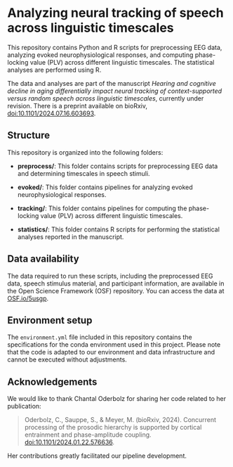 # Analyzing neural tracking of speech across linguistic timescales

This repository contains Python and R scripts for preprocessing EEG data, analyzing evoked neurophysiological responses, and computing phase-locking value (PLV) across different linguistic timescales. The statistical analyses are performed using R.

The data and analyses are part of the manuscript *Hearing and cognitive decline in aging differentially impact neural tracking of context-supported versus random speech across linguistic timescales*, currently under revision. There is a preprint available on bioRxiv, [doi:10.1101/2024.07.16.603693](https://doi.org/10.1101/2024.07.16.603693).

## Structure

This repository is organized into the following folders:

- **preprocess/**: This folder contains scripts for preprocessing EEG data and determining timescales in speech stimuli.

- **evoked/**: This folder contains pipelines for analyzing evoked neurophysiological responses.

- **tracking/**: This folder contains pipelines for computing the phase-locking value (PLV) across different linguistic timescales.

- **statistics/**: This folder contains R scripts for performing the statistical analyses reported in the manuscript.

## Data availability

The data required to run these scripts, including the preprocessed EEG data, speech stimulus material, and participant information, are available in the Open Science Framework (OSF) repository. You can access the data at [OSF.io/5usgp](https://osf.io/5usgp/).

## Environment setup

The `environment.yml` file included in this repository contains the specifications for the conda environment used in this project. Please note that the code is adapted to our environment and data infrastructure and cannot be executed without adjustments.

## Acknowledgements

We would like to thank Chantal Oderbolz for sharing her code related to her publication:

> Oderbolz, C., Sauppe, S., & Meyer, M. (bioRxiv, 2024). Concurrent processing of the prosodic hierarchy is supported by cortical entrainment and phase-amplitude coupling. [doi:10.1101/2024.01.22.576636](https://doi.org/10.1101/2024.01.22.576636).

Her contributions greatly facilitated our pipeline development.